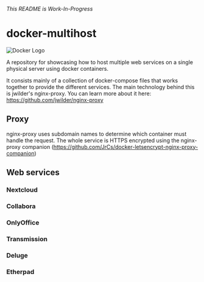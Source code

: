 *This README is Work-In-Progress*
    
# docker-multihost


![Docker Logo](https://www.docker.com/sites/default/files/vertical.png)

A repository for showcasing how to host multiple web services on a single physical server using docker containers.

It consists mainly of a collection of docker-compose files that works together to provide the different services.
The main technology behind this is jwilder's nginx-proxy. You can learn more about it here: https://github.com/jwilder/nginx-proxy


## Proxy
nginx-proxy uses subdomain names to determine which container must handle the request.
The whole service is HTTPS encrypted using the nginx-proxy companion (https://github.com/JrCs/docker-letsencrypt-nginx-proxy-companion) 

## Web services
### Nextcloud
### Collabora
### OnlyOffice
### Transmission
### Deluge
### Etherpad
